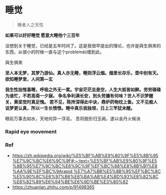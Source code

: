 # 睡觉 #
> 睡者人之天性

**如果可以好好睡觉 愿意大睡他个三百年**


没想到关于睡觉，已经是五年时间了。这是我很早提出的理论，也许是與生俱來的东西，从很小的时候一直与这个problem纠缠到此。

與生俱來


**至人本无梦，其梦乃游仙。真人亦无睡，睡则浮云烟。烟里长存乐，壶中别有天。欲知睡梦里，人间第—玄**

**我生性拙惟喜睡，呼吸之外无一累。宇宙茫茫总是空，人生大抵皆如醉。劳劳碌碌为谁忙，不若高斋一夕寐。
争名争利满长安，到头劳攘有何味？世人不识梦醒关，黄梁觉时真足愧。
君不见，陈抟深得此中诀，鼎炉药物枕上备。又不见痴人说梦更认真，所以一生长愦愦。睡中真乐我独领，日上三竿犹未醒。**


眼前万事去如水，天地何异一浮沤。 吾将脱形归玉阙，遂以金丹火候诀

### Rapid eye movement 

### Ref

* https://zh.wikipedia.org/wiki/%E5%BF%AB%E9%80%9F%E5%8B%95%E7%9C%BC%E6%9C%9F#:~:text=%E5%BF%AB%E9%80%9F%E5%8B%95%E7%9C%BC%E6%9C%9F%EF%BC%88%E8%8B%B1%E8%AA%9E%EF%BC%9Arapid,%E7%A7%BB%E5%8B%95%EF%BC%8C%E5%90%8C%E6%97%B6%E8%BA%AB%E4%BD%93%E8%82%8C%E8%82%89%E6%94%BE%E6%9D%BE%E3%80%82
* https://zhuanlan.zhihu.com/p/91498365
